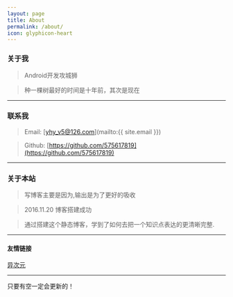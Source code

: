 ```yaml
---
layout: page
title: About
permalink: /about/
icon: glyphicon-heart
---
```


### 关于我

> Android开发攻城狮

> 种一棵树最好的时间是十年前，其次是现在

-------------------

### 联系我

> Email: [yhy_v5@126.com](mailto:{{ site.email }})

> Github: [https://github.com/575617819](https://github.com/575617819)

---

### 关于本站   

> 写博客主要是因为,输出是为了更好的吸收

> 2016.11.20  博客搭建成功

> 通过搭建这个静态博客，学到了如何去把一个知识点表达的更清晰完整.

---

#### 友情链接

[异次元](http://www.iplaysoft.com/)

---

只要有空一定会更新的！